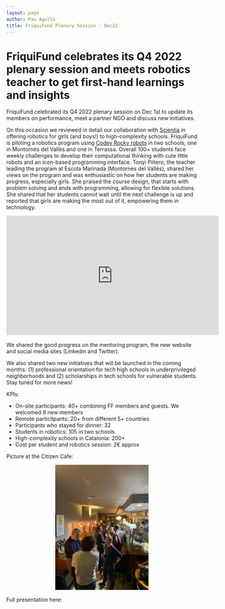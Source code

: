 ```yaml
---
layout: page
author: Pau Agulló
title: FriquiFund Plenary Session - Dec22
---
```


# FriquiFund celebrates its Q4 2022 plenary session and meets robotics teacher to get first-hand learnings and insights

FriquiFund celebrated its Q4 2022 plenary session on Dec 1st to update its members on performance, meet a partner NGO and discuss new initiatives.

On this occasion we reviewed in detail our collaboration with <a href="https://scientia.es" target="_blank">Scientia</a> in offering robotics for girls (and boys!) to high-complexity schools.
FriquiFund is piloting a robotics program using <a href="https://www.youtube.com/watch?v=VzSEg4iR9e0" target="_blank">Codey Rocky robots</a> in two schools, one in Montornès del Vallès and one in Terrassa. Overall 100+ students face weekly challenges to develop their computational thinking with cute little robots and an icon-based programming interface.
Tonyi Piñero, the teacher leading the program at Escola Marinada (Montornès del Vallès), shared her views on the program and was enthusiastic on how her students are making progress, especially girls. She praised the course design, that starts with problem solving and ends with programming, allowing for flexible solutions.
She shared that her students cannot wait until the next challenge is up and reported that girls are making the most out of it, empowering them in technology.

<div style="text-align: center">
    <iframe width="560" height="315" src="https://www.youtube.com/embed/VzSEg4iR9e0" title="YouTube video player" frameborder="0" allow="accelerometer; autoplay; clipboard-write; encrypted-media; gyroscope; picture-in-picture" allowfullscreen></iframe>
</div>

We shared the good progress on the mentoring program, the new website and social media sites (Linkedin and Twitter).

We also shared two new initiatives that will be launched in the coming months: (1) professional orientation for tech high schools in underprivileged neighborhoods and (2) scholarships in tech schools for vulnerable students. Stay tuned for more news!

KPIs:

- On-site participants: 40+ combining FF members and guests. We welcomed 8 new members
- Remote particitpants: 20+ from different 5+ countries
- Participants who stayed for dinner: 32
- Students in robotics: 105 in two schools
- High-complexity schools in Catalonia: 200+
- Cost per student and robotics session: 2€ approx

Picture at the Citizen Cafe:

<div style="text-align: center">
    <img src="/assets/Plenary-Dec-22.jpeg" width="49%" style="text-align: center"/>
</div>

Full presentation here:

<div style="text-align: center">
    <object data="/assets/FRIQUIFUND-Plenary-2022-12.pdf" width="90%" height="700" type='application/pdf'></object>
</div>
